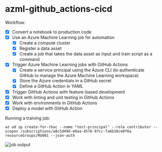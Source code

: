 # azml-github_actions-cicd

Workflow:

- [x] Convert a notebook to production code	
- [x] Use an Azure Machine Learning job for automation
    - [x] Create a compute cluster
    - [x] Register a data asset 
    - [x] Create a job that takes the data asset as input and train script as a command
- [x] Trigger Azure Machine Learning jobs with GitHub Actions
    - [x] Create a service principal using the Azure CLI (to authenticate GitHub to manage the Azure Machine Learning workspace)
    - [x] Store the Azure credentials in a GitHub secret
    - [x] Define a GitHub Action in YAML
- [x] Trigger GitHub Actions with feature-based development
- [x] Work with linting and unit testing in GitHub Actions
- [x] Work with environments in GitHub Actions
- [x] Deploy a model with GitHub Action

Running a training job:

```shell
az ad sp create-for-rbac --name "test-principal" --role contributor --scopes /subscriptions/a8c5d49d-e0aa-4576-97cc-fa6b18ce0f6a resourceGroups/RG001 --json-auth
```
   
![job output](https://github.com/avoytkiv/azml-github_actions-cicd/assets/74664634/c78084f5-3800-41d0-847b-de8d42d3f774)
